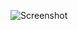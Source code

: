 ![Screenshot](https://raw.githubusercontent.com/Cryakl/Ultimate-RAT-Collection/refs/heads/main/ShaShenRat/Screenshot.png)
